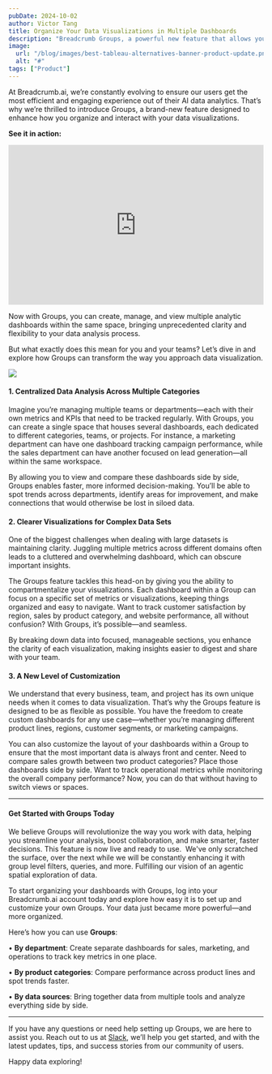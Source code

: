 ```yaml
---
pubDate: 2024-10-02
author: Victor Tang
title: Organize Your Data Visualizations in Multiple Dashboards
description: "Breadcrumb Groups, a powerful new feature that allows you to organize multiple dashboards in one workspace for seamless data analysis. "
image:
  url: "/blog/images/best-tableau-alternatives-banner-product-update.png"
  alt: "#"
tags: ["Product"]
---
```


At Breadcrumb.ai, we’re constantly evolving to ensure our users get the most efficient and engaging experience out of their AI data analytics. That’s why we’re thrilled to introduce Groups, a brand-new feature designed to enhance how you organize and interact with your data visualizations.

**See it in action:**
<iframe style="aspect-ratio: 16 / 9; width: 100% !important;" title="YouTube video player" src="https://www.youtube.com/embed/rfzap45f4N4?si=L5ZU8hQ3nZtigH5S" width="560" height="315" frameborder="0" allow="accelerometer; autoplay; clipboard-write; encrypted-media; gyroscope; picture-in-picture; web-share" allowfullscreen="allowfullscreen"></iframe>

Now with Groups, you can create, manage, and view multiple analytic dashboards within the same space, bringing unprecedented clarity and flexibility to your data analysis process.

But what exactly does this mean for you and your teams? Let’s dive in and explore how Groups can transform the way you approach data visualization.

![](https://lh7-rt.googleusercontent.com/docsz/AD_4nXcvZ74Y1D637Gtz79cKT5ALASZs6JIhHph7QdGtu_JDd-YuTg7-HyFe5zhbH8BST3iq-UERSMilCeglWcPL0N7-gYbIaIldj-0FAUK8J8RhymvOgdZ6WwwyY0WwBh2-Z6wvD_-l33WdmVLlr1DXKNfc_-Rm?key=sOfXRNdKuk9G_S5CftETJA)

#### 1. Centralized Data Analysis Across Multiple Categories

Imagine you’re managing multiple teams or departments—each with their own metrics and KPIs that need to be tracked regularly. With Groups, you can create a single space that houses several dashboards, each dedicated to different categories, teams, or projects. For instance, a marketing department can have one dashboard tracking campaign performance, while the sales department can have another focused on lead generation—all within the same workspace.

By allowing you to view and compare these dashboards side by side, Groups enables faster, more informed decision-making. You’ll be able to spot trends across departments, identify areas for improvement, and make connections that would otherwise be lost in siloed data.

#### 2. Clearer Visualizations for Complex Data Sets

One of the biggest challenges when dealing with large datasets is maintaining clarity. Juggling multiple metrics across different domains often leads to a cluttered and overwhelming dashboard, which can obscure important insights.

The Groups feature tackles this head-on by giving you the ability to compartmentalize your visualizations. Each dashboard within a Group can focus on a specific set of metrics or visualizations, keeping things organized and easy to navigate. Want to track customer satisfaction by region, sales by product category, and website performance, all without confusion? With Groups, it’s possible—and seamless.

By breaking down data into focused, manageable sections, you enhance the clarity of each visualization, making insights easier to digest and share with your team.

#### 3. A New Level of Customization

We understand that every business, team, and project has its own unique needs when it comes to data visualization. That’s why the Groups feature is designed to be as flexible as possible. You have the freedom to create custom dashboards for any use case—whether you’re managing different product lines, regions, customer segments, or marketing campaigns.

You can also customize the layout of your dashboards within a Group to ensure that the most important data is always front and center. Need to compare sales growth between two product categories? Place those dashboards side by side. Want to track operational metrics while monitoring the overall company performance? Now, you can do that without having to switch views or spaces.

---

#### Get Started with Groups Today

We believe Groups will revolutionize the way you work with data, helping you streamline your analysis, boost collaboration, and make smarter, faster decisions. This feature is now live and ready to use.  We've only scratched the surface, over the next while we will be constantly enhancing it with group level filters, queries, and more. Fulfilling our vision of an agentic spatial exploration of data.

To start organizing your dashboards with Groups, log into your Breadcrumb.ai account today and explore how easy it is to set up and customize your own Groups. Your data just became more powerful—and more organized.

Here’s how you can use **Groups**:

• **By department**: Create separate dashboards for sales, marketing, and operations to track key metrics in one place.

• **By product categories**: Compare performance across product lines and spot trends faster.

• **By data sources**: Bring together data from multiple tools and analyze everything side by side.

---

If you have any questions or need help setting up Groups, we are here to assist you. Reach out to us at [Slack](https://breadcrumbcommunity.slack.com/ssb/redirect#/shared-invite/email), we’ll help you get started, and with the latest updates, tips, and success stories from our community of users.

Happy data exploring!